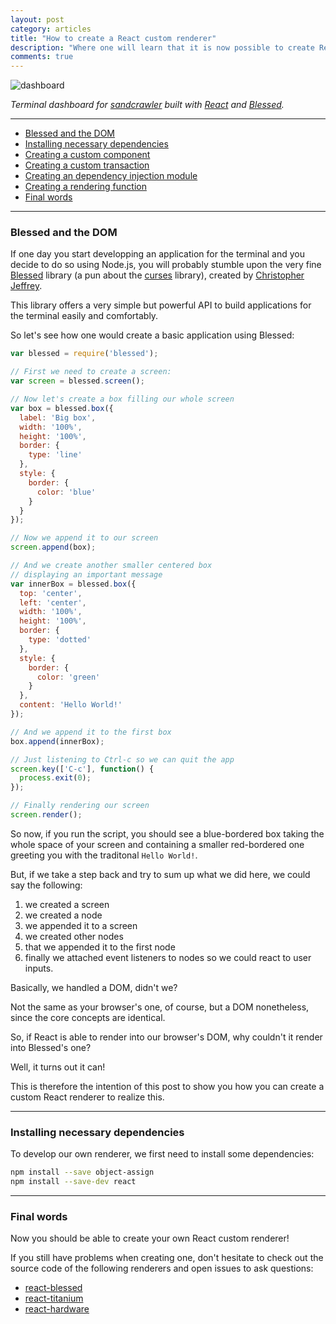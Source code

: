 ```yaml
---
layout: post
category: articles
title: "How to create a React custom renderer"
description: "Where one will learn that it is now possible to create React custom renderers very easily so we can all use React to build things as fancy as terminal dashboards."
comments: true
---
```


<img src="{{ site.baseurl }}img/dashboard.gif" alt="dashboard">

*Terminal dashboard for [sandcrawler](http://medialab.github.io/sandcrawler/) built with [React](https://facebook.github.io/react/) and [Blessed](https://github.com/chjj/blessed).*

---

* [Blessed and the DOM](#blessed)
* [Installing necessary dependencies](#deps)
* [Creating a custom component](#component)
* [Creating a custom transaction](#transaction)
* [Creating an dependency injection module](#injection)
* [Creating a rendering function](#renderer)
* [Final words](#final-words)

---

<h3 id="blessed">Blessed and the DOM</h3>

If one day you start developping an application for the terminal and you decide to do so using Node.js, you will probably stumble upon the very fine [Blessed](https://github.com/chjj/blessed) library (a pun about the [curses](https://en.wikipedia.org/wiki/Curses_(programming_library)) library), created by [Christopher Jeffrey](https://github.com/chjj).

This library offers a very simple but powerful API to build applications for the terminal easily and comfortably.

So let's see how one would create a basic application using Blessed:

```js
var blessed = require('blessed');

// First we need to create a screen:
var screen = blessed.screen();

// Now let's create a box filling our whole screen
var box = blessed.box({
  label: 'Big box',
  width: '100%',
  height: '100%',
  border: {
    type: 'line'
  },
  style: {
    border: {
      color: 'blue'
    }
  }
});

// Now we append it to our screen
screen.append(box);

// And we create another smaller centered box
// displaying an important message
var innerBox = blessed.box({
  top: 'center',
  left: 'center',
  width: '100%',
  height: '100%',
  border: {
    type: 'dotted'
  },
  style: {
    border: {
      color: 'green'
    }
  },
  content: 'Hello World!'
});

// And we append it to the first box
box.append(innerBox);

// Just listening to Ctrl-c so we can quit the app
screen.key(['C-c'], function() {
  process.exit(0);
});

// Finally rendering our screen
screen.render();
```

So now, if you run the script, you should see a blue-bordered box taking the whole space of your screen and containing a smaller red-bordered one greeting you with the traditonal `Hello World!`.

But, if we take a step back and try to sum up what we did here, we could say the following:

1. we created a screen
2. we created a node
3. we appended it to a screen
4. we created other nodes
5. that we appended it to the first node
6. finally we attached event listeners to nodes so we could react to user inputs.

Basically, we handled a DOM, didn't we?

Not the same as your browser's one, of course, but a DOM nonetheless, since the core concepts are identical.

So, if React is able to render into our browser's DOM, why couldn't it render into Blessed's one?

Well, it turns out it can!

This is therefore the intention of this post to show you how you can create a custom React renderer to realize this.

---

<h3 id="deps">Installing necessary dependencies</h3>

To develop our own renderer, we first need to install some dependencies:

```bash
npm install --save object-assign
npm install --save-dev react
```

---

<h3 id="final-words">Final words</h3>

Now you should be able to create your own React custom renderer!

If you still have problems when creating one, don't hesitate to check out the source code of the following renderers and open issues to ask questions:

* [react-blessed](https://github.com/Yomguithereal/react-blessed)
* [react-titanium](https://github.com/yuchi/react-titanium)
* [react-hardware](https://github.com/iamdustan/react-hardware)
